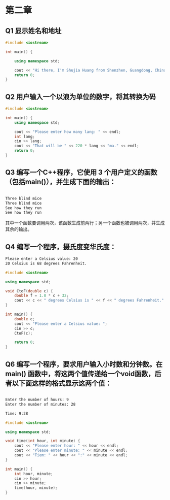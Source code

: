 # 第二章
## Q1 显示姓名和地址
```Cpp
#include <iostream>

int main() {

    using namespace std;

    cout << "Hi there, I'm Shujia Huang from Shenzhen, Guangdong, China" << endl;
    return 0;
}
```

## Q2 用户输入一个以浪为单位的数字，将其转换为码
```Cpp
#include <iostream>

int main() {
	using namespace std;

	cout << "Please enter how many lang: " << endl;
	int lang;
	cin >> lang;
	cout << "That will be " << 220 * lang << "ma." << endl;
	return 0;
}
```

## Q3 编写一个C++程序，它使用 3 个用户定义的函数（包括main()），并生成下面的输出：

```bash

Three blind mice
Three blind mice
See how they run
See how they run

```
其中一个函数要调用两次，该函数生成前两行；另一个函数也被调用两次，并生成其余的输出。

## Q4 编写一个程序，摄氏度变华氏度：

```bash
Please enter a Celsius value: 20
20 Celsius is 68 degrees Fahrenheit.

```
```Cpp
#include <iostream>

using namespace std;

void CtoF(double c) {
	double f = 1.8 * c + 32;
	cout << c << " degrees Celsius is " << f << " degrees Fahrenheit." << endl;
}

int main() {
	double c;
	cout << "Please enter a Celsius value: ";
	cin >> c;
	CtoF(c);

	return 0;
}
```

## Q6 编写一个程序，要求用户输入小时数和分钟数。在 main() 函数中，将这两个值传递给一个void函数，后者以下面这样的格式显示这两个值：

```bash

Enter the number of hours: 9
Enter the number of minutes: 28

Time: 9:28
```
```Cpp
#include <iostream>

using namespace std;

void time(int hour, int minute) {
	cout << "Please enter hour: " << hour << endl;
	cout << "Please enter minute: " << minute << endl;
	cout << "Tiem: " << hour << ":" << minute << endl;
}

int main() {
	int hour, minute;
	cin >> hour;
	cin >> minute;
	time(hour, minute);
}
```
